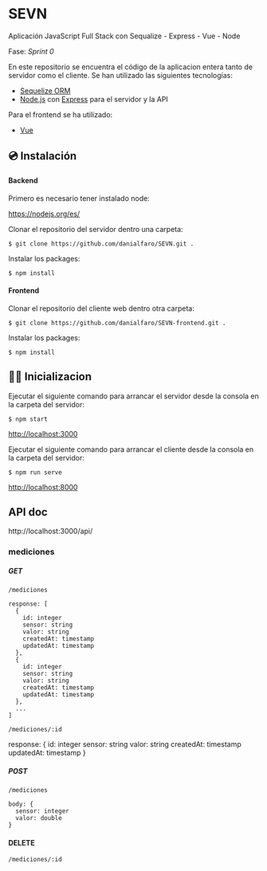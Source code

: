 # SEVN
Aplicación JavaScript Full Stack con Sequalize - Express - Vue - Node

Fase: _Sprint 0_

En este repositorio se encuentra el código de la aplicacion entera tanto de servidor como el cliente. Se han utilizado las siguientes tecnologías:

- [Sequelize ORM](https://sequelize.org/)
- [Node.js](https://nodejs.org/es/) con [Express](https://expressjs.com/) para el servidor y la API

Para el frontend se ha utilizado:
- [Vue](https://vuejs.org/)



## 💿 Instalación

#### Backend

Primero es necesario tener instalado node: 

https://nodejs.org/es/

Clonar el repositorio del servidor dentro una carpeta:

`$ git clone https://github.com/danialfaro/SEVN.git .`

Instalar los packages:

`$ npm install`

#### Frontend

Clonar el repositorio del cliente web dentro otra carpeta:

`$ git clone https://github.com/danialfaro/SEVN-frontend.git .`

Instalar los packages:

`$ npm install`

## 🐱‍🏍 Inicializacion 

Ejecutar el siguiente comando para arrancar el servidor desde la consola en la carpeta del servidor:

`$ npm start`

[http://localhost:3000](http://localhost:3000)

Ejecutar el siguiente comando para arrancar el cliente desde la consola en la carpeta del servidor:

`$ npm run serve`

[http://localhost:8000](http://localhost:3000)

## API doc

http://localhost:3000/api/

### mediciones

##### GET

`/mediciones`

```
response: [
  {
    id: integer
    sensor: string
    valor: string
    createdAt: timestamp    
    updatedAt: timestamp
  },
  {
    id: integer
    sensor: string
    valor: string
    createdAt: timestamp    
    updatedAt: timestamp
  },
  ...
]
```

`/mediciones/:id`

response: {
    id: integer
    sensor: string
    valor: string
    createdAt: timestamp    
    updatedAt: timestamp
  }

##### POST

`/mediciones`

```
body: {
  sensor: integer
  valor: double
}
```

#### DELETE

`/mediciones/:id`
